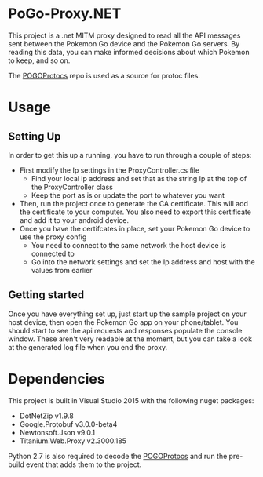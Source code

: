 # PoGo-Proxy.NET

This project is a .net MITM proxy designed to read all the API messages sent between the Pokemon Go device and the Pokemon Go servers. By reading this data, you can make informed decisions about which Pokemon to keep, and so on.

The [POGOProtocs](https://github.com/AeonLucid/POGOProtos) repo is used as a source for protoc files.

# Usage

## Setting Up

In order to get this up a running, you have to run through a couple of steps:

* First modify the Ip settings in the ProxyController.cs file
  * Find your local ip address and set that as the string Ip at the top of the ProxyController class
  * Keep the port as is or update the port to whatever you want
* Then, run the project once to generate the CA certificate. This will add the certificate to your computer. You also need to export this certificate and add it to your android device.
* Once you have the certifcates in place, set your Pokemon Go device to use the proxy config
  * You need to connect to the same network the host device is connected to
  * Go into the network settings and set the Ip address and host with the values from earlier 

## Getting started

Once you have everything set up, just start up the sample project on your host device, then open the Pokemon Go app on your phone/tablet. You should start to see the api requests and responses populate the console window. These aren't very readable at the moment, but you can take a look at the generated log file when you end the proxy.

# Dependencies

This project is built in Visual Studio 2015 with the following nuget packages:
* DotNetZip v1.9.8
* Google.Protobuf v3.0.0-beta4
* Newtonsoft.Json v9.0.1
* Titanium.Web.Proxy v2.3000.185

Python 2.7 is also required to decode the [POGOProtocs]() and run the pre-build event that adds them to the project.
